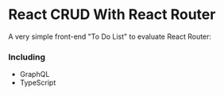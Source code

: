 # React CRUD With React Router

A very simple front-end "To Do List" to evaluate React Router:

### Including

* GraphQL
* TypeScript

